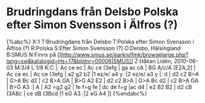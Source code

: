 # Brudringdans från Delsbo Polska efter Simon Svensson i Älfros (?)

{%abc%}
X:1
T:Brudringdans från Delsbo
T:Polska efter Simon Svensson i Älfros (?)
R:Polska
S:Efter Simon Svensson (?)
O:Delsbo, Hälsingland
B:SMUS
N:Finns på [[http://www.smus.se/earkiv/fmk/browselarge.php?lang=sw&katalogid=Hs+17&bildnr=00006|SMUS]]
Z:Håkan Lidén, 2010-06-03
M:3/4
L:1/8
K:C
|: Ac ce ec | Ac ce (3efg | ga ac cA | BG A/c/A [E2A,2] | Ac ce ec | Ac ce (3efg | 
a2 g2 b2 |1 ez/e/ a4 y :|2 ez/e/ a3 y |: d | d2 c2 B>A | G>A Bc d2 | c2 B>A GA | 
B>G A2 E2 | d2 c2 B>A | G>A Bc d2 | c2 B>A GA | B>G A3 :| A | A2 =g2 g2 | fe f=g fe | 
dc de f=g |ac d4 | e2 B2 B2 | d2 cB (3ABc | ce dB (3Bcd |1 eG A3 :|2 eG A4 |]
{%endabc%}
